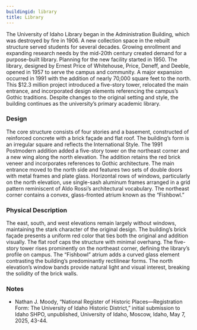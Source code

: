 ```yaml
---
buildingid: library
title: Library
---
```


The University of Idaho Library began in the Administration Building, which was destroyed by fire in 1906. A new collection space in the rebuilt structure served students for several decades. Growing enrollment and expanding research needs by the mid-20th century created demand for a purpose-built library. Planning for the new facility started in 1950. The library, designed by Ernest Price of Whitehouse, Price, Deneff, and Deeble, opened in 1957 to serve the campus and community. A major expansion occurred in 1991 with the addition of nearly 70,000 square feet to the north. This $12.3 million project introduced a five-story tower, relocated the main entrance, and incorporated design elements referencing the campus’s Gothic traditions. Despite changes to the original setting and style, the building continues as the university’s primary academic library.

### Design

The core structure consists of four stories and a basement, constructed of reinforced concrete with a brick façade and flat roof. The building’s form is an irregular square and reflects the International Style. The 1991 Postmodern addition added a five-story tower on the northeast corner and a new wing along the north elevation. The addition retains the red brick veneer and incorporates references to Gothic architecture. The main entrance moved to the north side and features two sets of double doors with metal frames and plate glass. Horizontal rows of windows, particularly on the north elevation, use single-sash aluminum frames arranged in a grid pattern reminiscent of Aldo Rossi’s architectural vocabulary. The northeast corner contains a convex, glass-fronted atrium known as the “Fishbowl.”

### Physical Description

The east, south, and west elevations remain largely without windows, maintaining the stark character of the original design. The building’s brick façade presents a uniform red color that ties both the original and addition visually. The flat roof caps the structure with minimal overhang. The five-story tower rises prominently on the northeast corner, defining the library’s profile on campus. The “Fishbowl” atrium adds a curved glass element contrasting the building’s predominantly rectilinear forms. The north elevation’s window bands provide natural light and visual interest, breaking the solidity of the brick walls.

### Notes 

- Nathan J. Moody, “National Register of Historic Places—Registration Form: The University of Idaho Historic District,” initial submission to Idaho SHPO, unpublished, University of Idaho, Moscow, Idaho, May 7, 2025, 43-44. 
